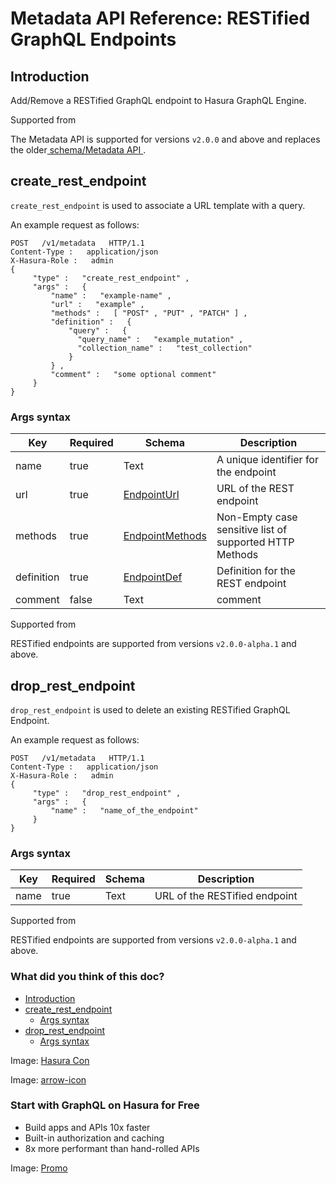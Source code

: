 # Metadata API Reference: RESTified GraphQL Endpoints

## Introduction​

Add/Remove a RESTified GraphQL endpoint to Hasura GraphQL Engine.

Supported from

The Metadata API is supported for versions `v2.0.0` and above and
replaces the older[ schema/Metadata API ](https://hasura.io/docs/latest/api-reference/schema-metadata-api/index/).

## create_rest_endpoint​

 `create_rest_endpoint` is used to associate a URL template with a query.

An example request as follows:

```
POST   /v1/metadata   HTTP/1.1
Content-Type :   application/json
X-Hasura-Role :   admin
{
     "type" :   "create_rest_endpoint" ,
     "args" :   {
         "name" :   "example-name" ,
         "url" :   "example" ,
         "methods" :   [ "POST" , "PUT" , "PATCH" ] ,
         "definition" :   {
             "query" :   {
               "query_name" :   "example_mutation" ,
               "collection_name" :   "test_collection"
             }
         } ,
         "comment" :   "some optional comment"
     }
}
```

### Args syntax​

| Key | Required | Schema | Description |
|---|---|---|---|
| name | true | Text | A unique identifier for the endpoint |
| url | true | [ EndpointUrl ](https://hasura.io/docs/latest/api-reference/syntax-defs/#endpointurl) | URL of the REST endpoint |
| methods | true | [ EndpointMethods ](https://hasura.io/docs/latest/api-reference/syntax-defs/#endpointmethods) | Non-Empty case sensitive list of supported HTTP Methods |
| definition | true | [ EndpointDef ](https://hasura.io/docs/latest/api-reference/syntax-defs/#endpointdef) | Definition for the REST endpoint |
| comment | false | Text | comment |


Supported from

RESTified endpoints are supported from versions `v2.0.0-alpha.1` and above.

## drop_rest_endpoint​

 `drop_rest_endpoint` is used to delete an existing RESTified GraphQL Endpoint.

An example request as follows:

```
POST   /v1/metadata   HTTP/1.1
Content-Type :   application/json
X-Hasura-Role :   admin
{
     "type" :   "drop_rest_endpoint" ,
     "args" :   {
         "name" :   "name_of_the_endpoint"
     }
}
```

### Args syntax​

| Key | Required | Schema | Description |
|---|---|---|---|
| name | true | Text | URL of the RESTified endpoint |


Supported from

RESTified endpoints are supported from versions `v2.0.0-alpha.1` and above.

### What did you think of this doc?

- [ Introduction ](https://hasura.io/docs/latest/api-reference/metadata-api/restified-endpoints/#metadata-drop-rest-endpoint-syntax/#introduction)
- [ create_rest_endpoint ](https://hasura.io/docs/latest/api-reference/metadata-api/restified-endpoints/#metadata-drop-rest-endpoint-syntax/#metadata-create-rest-endpoint)
    - [ Args syntax ](https://hasura.io/docs/latest/api-reference/metadata-api/restified-endpoints/#metadata-drop-rest-endpoint-syntax/#metadata-create-rest-endpoint-syntax)
- [ drop_rest_endpoint ](https://hasura.io/docs/latest/api-reference/metadata-api/restified-endpoints/#metadata-drop-rest-endpoint-syntax/#metadata-drop-rest-endpoint)
    - [ Args syntax ](https://hasura.io/docs/latest/api-reference/metadata-api/restified-endpoints/#metadata-drop-rest-endpoint-syntax/#metadata-drop-rest-endpoint-syntax)


Image: [ Hasura Con ](https://res.cloudinary.com/dh8fp23nd/image/upload/v1686154570/hasura-con-2023/has-con-light-date_r2a2ud.png)

Image: [ arrow-icon ](https://res.cloudinary.com/dh8fp23nd/image/upload/v1683723549/main-web/chevron-right_ldbi7d.png)

### Start with GraphQL on Hasura for Free

- Build apps and APIs 10x faster
- Built-in authorization and caching
- 8x more performant than hand-rolled APIs


Image: [ Promo ](https://hasura.io/docs/assets/images/hasura-free-ff60e409244e0ea12b5a3045d1a9096b.png)